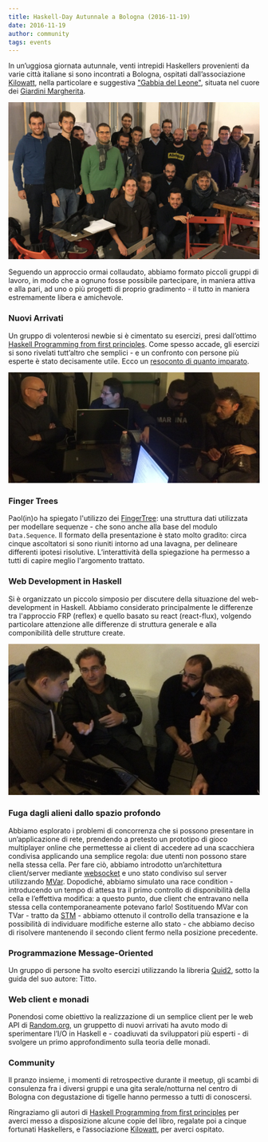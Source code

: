 ```yaml
---
title: Haskell-Day Autunnale a Bologna (2016-11-19)
date: 2016-11-19
author: community
tags: events
---
```


In un’uggiosa giornata autunnale, venti intrepidi Haskellers provenienti da varie città italiane si sono incontrati a Bologna, ospitati dall’associazione [Kilowatt](http://kilowatt.bo.it/), nella particolare e suggestiva ["Gabbia del Leone"](http://leserre.kilowatt.bo.it/gabbia-del-leone/), situata nel cuore dei [Giardini Margherita](http://leserre.kilowatt.bo.it/).

<a href="/images/photos/meetup_2016_11_19_gruppo.jpg"><img src="/images/photos/meetup_2016_11_19_gruppo.jpg" alt="photo" class="img-thumbnail"></a>

Seguendo un approccio ormai collaudato, abbiamo formato piccoli gruppi di lavoro, in modo che a ognuno fosse possibile partecipare, in maniera attiva e alla pari, ad uno o più progetti di proprio gradimento - il tutto in maniera estremamente libera e amichevole.

### Nuovi Arrivati
Un gruppo di volenterosi newbie si è cimentato su esercizi, presi dall’ottimo [Haskell Programming from first principles](http://haskellbook.com/). Come spesso accade, gli esercizi si sono rivelati tutt’altro che semplici - e un confronto con persone più esperte è stato decisamente utile. Ecco un [resoconto di quanto imparato](http://another-ticket-in-the-wall.blogspot.it/2016/11/combinatorial-problems-in-haskell.html).

<a href="/images/photos/meetup_2016_11_19_newbie.jpg"><img src="/images/photos/meetup_2016_11_19_newbie.jpg" alt="photo" class="img-thumbnail"></a>

### Finger Trees
Paol(in)o ha spiegato l'utilizzo dei [FingerTree](http://www.staff.city.ac.uk/~ross/papers/FingerTree.html): una struttura dati utilizzata per modellare sequenze - che sono anche alla base del modulo `Data.Sequence`.
Il formato della presentazione è stato molto gradito: circa cinque ascoltatori si sono riuniti intorno ad una lavagna, per delineare differenti ipotesi risolutive. L’interattività della spiegazione ha permesso a tutti di capire meglio l'argomento trattato.

### Web Development in Haskell
Si è organizzato un piccolo simposio per discutere della situazione del web-development in Haskell. Abbiamo considerato principalmente le differenze tra l'approccio FRP (reflex) e quello basato su react (react-flux), volgendo particolare attenzione alle differenze di struttura generale e alla componibilità delle strutture create.

<a href="/images/photos/meetup_2016_11_19_experts.jpg"><img src="/images/photos/meetup_2016_11_19_experts.jpg" alt="photo" class="img-thumbnail"></a>

### Fuga dagli alieni dallo spazio profondo
Abbiamo esplorato i problemi di concorrenza che si possono presentare in un’applicazione di rete, prendendo a pretesto un prototipo di gioco multiplayer online che permettesse ai client di accedere ad una scacchiera condivisa applicando una semplice regola: due utenti non possono stare nella stessa cella.
Per fare ciò, abbiamo introdotto un’architettura client/server mediante [websocket](https://hackage.haskell.org/package/websockets) e uno stato condiviso sul server utilizzando [MVar](https://hackage.haskell.org/package/base-4.9.0.0/docs/Control-Concurrent-MVar.html ).
Dopodiché, abbiamo simulato una race condition - introducendo un tempo di attesa tra il primo controllo di disponibilità della cella e l’effettiva modifica: a questo punto, due client che entravano nella stessa cella contemporaneamente potevano farlo!
Sostituendo MVar con TVar - tratto da [STM](https://hackage.haskell.org/package/stm) - abbiamo ottenuto il controllo della transazione e la possibilità di individuare modifiche esterne allo stato - che abbiamo deciso di risolvere mantenendo il secondo client fermo nella posizione precedente.

### Programmazione Message-Oriented
Un gruppo di persone ha svolto esercizi utilizzando la libreria [Quid2](https://github.com/tittoassini/quid2), sotto la guida del suo autore: Titto.

### Web client e monadi
Ponendosi come obiettivo la realizzazione di un semplice client per le web API di [Random.org](https://www.random.org/), un gruppetto di nuovi arrivati ha avuto modo di sperimentare l’I/O in Haskell e - coadiuvati da sviluppatori più esperti - di svolgere un primo approfondimento sulla teoria delle monadi.

### Community
Il pranzo insieme, i momenti di retrospective durante il meetup, gli scambi di consulenza fra i diversi gruppi e una gita serale/notturna nel centro di Bologna con degustazione di tigelle hanno permesso a tutti di conoscersi.

Ringraziamo gli autori di [Haskell Programming from first principles](http://haskellbook.com/) per averci messo a disposizione alcune copie del libro, regalate poi a cinque fortunati Haskellers, e l’associazione [Kilowatt](http://kilowatt.bo.it/), per averci ospitato.

